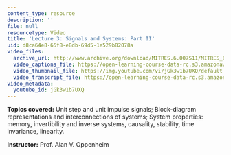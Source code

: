 ```yaml
---
content_type: resource
description: ''
file: null
resourcetype: Video
title: 'Lecture 3: Signals and Systems: Part II'
uid: d8ca64e8-65f8-e8db-69d5-1e529b82078a
video_files:
  archive_url: http://www.archive.org/download/MITRES.6.007S11/MITRES_6-007S11lec03_300k.mp4
  video_captions_file: https://open-learning-course-data-rc.s3.amazonaws.com/res-6-007-signals-and-systems-spring-2011/7d288eb335275ac6b6f7b304eef8f2a8_jGk3w1b7UXQ.vtt
  video_thumbnail_file: https://img.youtube.com/vi/jGk3w1b7UXQ/default.jpg
  video_transcript_file: https://open-learning-course-data-rc.s3.amazonaws.com/res-6-007-signals-and-systems-spring-2011/880cd9825ddfc25b7bf716011d3b2e67_jGk3w1b7UXQ.pdf
video_metadata:
  youtube_id: jGk3w1b7UXQ
---
```


**Topics covered:** Unit step and unit impulse signals; Block-diagram representations and interconnections of systems; System properties: memory, invertibility and inverse systems, causality, stability, time invariance, linearity.

**Instructor:** Prof. Alan V. Oppenheim
